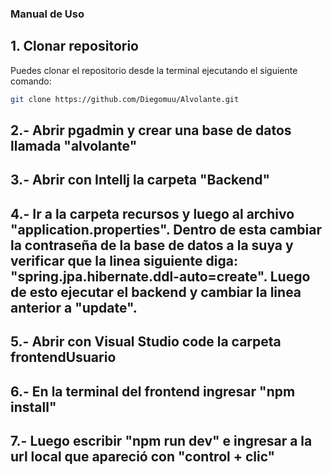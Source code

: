 ### Manual de Uso

## 1. Clonar repositorio
Puedes clonar el repositorio desde la terminal ejecutando el siguiente comando:
```bash
git clone https://github.com/Diegomuu/Alvolante.git
```
## 2.- Abrir pgadmin y crear una base de datos llamada "alvolante" 
## 3.- Abrir con Intellj la carpeta "Backend"
## 4.- Ir a la carpeta recursos y luego al archivo "application.properties". Dentro de esta cambiar la contraseña de la base de datos a la suya y verificar que la linea siguiente diga: "spring.jpa.hibernate.ddl-auto=create". Luego de esto ejecutar el backend y cambiar la linea anterior a "update".
## 5.- Abrir con Visual Studio code la carpeta frontendUsuario
## 6.- En la terminal del frontend ingresar "npm install"
## 7.- Luego escribir "npm run dev" e ingresar a la url local que apareció con "control + clic"
